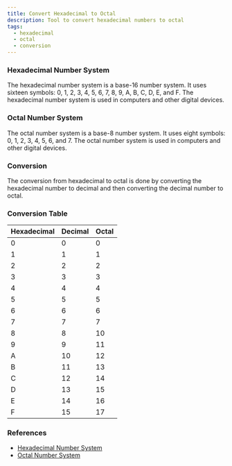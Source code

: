 ```yaml
---
title: Convert Hexadecimal to Octal
description: Tool to convert hexadecimal numbers to octal
tags:
  - hexadecimal
  - octal
  - conversion
---
```


### Hexadecimal Number System

The hexadecimal number system is a base-16 number system. It uses sixteen symbols: 0, 1, 2, 3, 4, 5, 6, 7, 8, 9, A, B, C, D, E, and F. The hexadecimal number system is used in computers and other digital devices.

### Octal Number System

The octal number system is a base-8 number system. It uses eight symbols: 0, 1, 2, 3, 4, 5, 6, and 7. The octal number system is used in computers and other digital devices.

### Conversion

The conversion from hexadecimal to octal is done by converting the hexadecimal number to decimal and then converting the decimal number to octal.

### Conversion Table

| Hexadecimal | Decimal | Octal |
| ----------- | ------- | ----- |
| 0           | 0       | 0     |
| 1           | 1       | 1     |
| 2           | 2       | 2     |
| 3           | 3       | 3     |
| 4           | 4       | 4     |
| 5           | 5       | 5     |
| 6           | 6       | 6     |
| 7           | 7       | 7     |
| 8           | 8       | 10    |
| 9           | 9       | 11    |
| A           | 10      | 12    |
| B           | 11      | 13    |
| C           | 12      | 14    |
| D           | 13      | 15    |
| E           | 14      | 16    |
| F           | 15      | 17    |

### References

- [Hexadecimal Number System](https://en.wikipedia.org/wiki/Hexadecimal)
- [Octal Number System](https://en.wikipedia.org/wiki/Octal)
